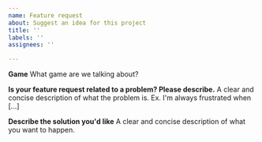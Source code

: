 ```yaml
---
name: Feature request
about: Suggest an idea for this project
title: ''
labels: ''
assignees: ''

---
```


**Game**
What game are we talking about?

**Is your feature request related to a problem? Please describe.**
A clear and concise description of what the problem is. Ex. I'm always frustrated when [...]

**Describe the solution you'd like**
A clear and concise description of what you want to happen.
